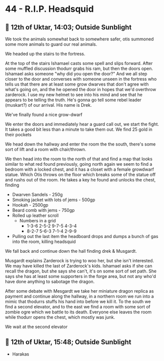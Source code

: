 # 44 - R.I.P. Headsquid

## 📅 12th of Uktar, 14:03; Outside Sunblight

We took the animals somewhat back to somewhere safer, otis summoned some more animals to guard our real animals.

We headed up the stairs to the fortress.

At the top of the stairs Ishamael casts some spell and slips forward. After some muffled discussion thodurr grabs his ram, but then the doors open. Ishamael asks someone "why did you open the door?" And we all step closer to the door and converses with someone unseen in the fortress who tells us that there are at least some grow dwarves that don't agree with what's going on, and the he opened the door in hopes that we'd overthrow zarderock. I use my new helmet to see into his mind and see that he appears to be telling the truth. He's gonna go tell some rebel leader (muskart?) of our arrival. His name is Drek.

We've finally found a nice grow-dwarf

We enter the doors and immediately hear a guard call out, we start the fight. It takes a good bit less than a minute to take them out. We find 25 gold in their pockets

We head down the hallway and enter the room the the south, there's some sort of lift and a room with chair/thrown.

We then head into the room to the north of that and find a map that looks similar to what red found previously, going north again we seem to find a bedroom with a locked chest, and it has a closet with a female growdwarf statue. Which Otis throws on the floor which breaks some of the statue off and rushs out of the room. He takes a key he found and unlocks the chest, finding

- Dwarven Sandels - 250g
- Smoking jacket with lots of jems - 500gp
- Hookah - 2500gp
- Beard comb with jems - 750gp
- Rolled up leather scroll
  - Numbers in a grid
    - 1-3-6 2-5-2 9-7-5 4-3-4
    - 8-2-7 5-6-3 7-1-4 2-9-9
- Pulling out the last item the headboard drops and dumps a bunch of gas into the room, killing headsquid

We fall back and continue down the hall finding drek & Musgardt.

Musgardt explains Zarderock is trying to woo her, but she isn't interested. We may have killed the last of Zarderock's kids. Ishamael asks if she can recall the dragon, but she says she can't, it's on some sort of set path. She says she has at least some supporters in the forge area, but not any who'd have done anything to sabotage the dragon.

After some debate with Mesgardt we take her miniature dragon replica as payment and continue along the hallway, in a northern room we run into a mimic that thodurrs stuffs his hand into before we kill it. To the south we find a second elevator, and to the east we find a room with some sort of zombie ogre which we battle to its death. Everyone else leaves the room while thodurr opens the chest, which mostly was junk.

We wait at the second elevator

## 📅 12th of Uktar, 15:48; Outside Sunblight

- Harakas
